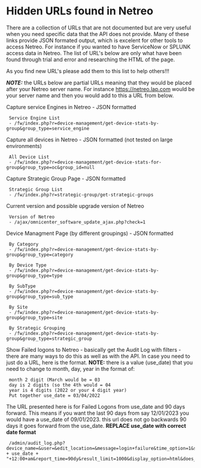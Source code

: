# Hidden URLs found in Netreo

There are a collection of URLs that are not documented but are very useful when you need specific data that the API does not provide. Many of these links provide JSON formated output, which is excelent for other tools to access Netreo. For instance if you wanted to have ServiceNow or SPLUNK access data in Netreo. The list of URL's below are only what have been found through trial and error and researching the HTML of the page.

As you find new URL's please add them to this list to help others!!!

***NOTE:*** the URLs below are partial URLs meaning that they would be placed after your Netreo server name. For instance https://netreo.lap.com would be your server name and then you would add to this a URL from below. 


Capture service Engines in Netreo - JSON formatted

     Service Engine List
     - /fw/index.php?r=device-management/get-device-stats-by-group&group_type=service_engine

Capture all devices in Netreo - JSON formatted (not tested on large environments)

     All Device List
     - /fw/index.php?r=device-management/get-device-stats-for-group&group_type=oc&group_id=null
     
Capture Strategic Group Page - JSON formatted

     Strategic Group List
     - /fw/index.php?r=strategic-group/get-strategic-groups

Current version and possible upgrade version of Netreo

     Version of Netreo
     - /ajax/omnicenter_software_update_ajax.php?check=1

Device Managment Page (by different groupings) - JSON formatted
     
     By Category
     - /fw/index.php?r=device-management/get-device-stats-by-group&group_type=category
     
     By Device Type
     - /fw/index.php?r=device-management/get-device-stats-by-group&group_type=type
     
     By SubType
     - /fw/index.php?r=device-management/get-device-stats-by-group&group_type=sub_type
     
     By Site
     - /fw/index.php?r=device-management/get-device-stats-by-group&group_type=site
     
     By Strategic Grouping
     - /fw/index.php?r=device-management/get-device-stats-by-group&group_type=strategic_group
     
Show Failed logons to Netreo - basically get the Audit Log with filters - there are many ways to do this as well as with the API. In case you need to just do a URL, here is the format. **NOTE:** there is a value (use_date) that you need to change to month, day, year in the format of:

     month 2 digit (March would be = 03
     day is 2 digits (so the 4th would = 04
     year is 4 digits (2022 or your 4 digit year)
     Put together use_date = 03/04/2022

The URL presented here is for Failed Logons from use_date and 90 days forward. This means if you want the last 90 days from say 12/01/2023 you would have a use_date of 09/01/2023. this url does not go backwards 90 days it goes forward from the use_date. **REPLACE use_date with correct date format**

     /admin/audit_log.php?device_name=&user=&edit_location=&message=login+failure&time_option=1&start_time=" + use_date + "+12:00+am&report_time=90dy&result_limit=1000&display_option=html&does_not_match=&submit_report=Get+Audit+Log
